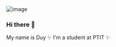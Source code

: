 ![image]([https://i.pinimg.com/550x/ca/17/f4/ca17f460ce99f0f8a4be1baa33ab21c0.jpg](https://img.goodfon.com/wallpaper/nbig/3/f1/anime-devushka-chernyi-fon-stoia-spinoi-ulybka-pozitiv.webp))
### Hi there 👋

My name is Duy ✨ I'm a student at PTIT ✨ 
